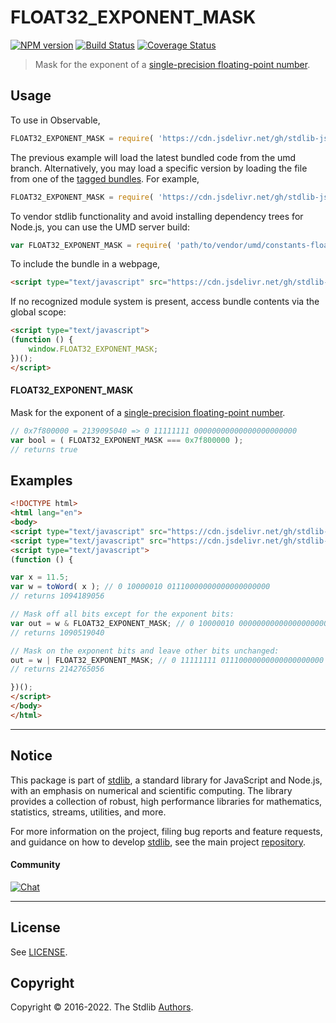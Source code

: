 <!--

@license Apache-2.0

Copyright (c) 2022 The Stdlib Authors.

Licensed under the Apache License, Version 2.0 (the "License");
you may not use this file except in compliance with the License.
You may obtain a copy of the License at

   http://www.apache.org/licenses/LICENSE-2.0

Unless required by applicable law or agreed to in writing, software
distributed under the License is distributed on an "AS IS" BASIS,
WITHOUT WARRANTIES OR CONDITIONS OF ANY KIND, either express or implied.
See the License for the specific language governing permissions and
limitations under the License.

-->

# FLOAT32_EXPONENT_MASK

[![NPM version][npm-image]][npm-url] [![Build Status][test-image]][test-url] [![Coverage Status][coverage-image]][coverage-url] <!-- [![dependencies][dependencies-image]][dependencies-url] -->

> Mask for the exponent of a [single-precision floating-point number][ieee754].



<section class="usage">

## Usage

<!-- eslint-disable id-length -->

To use in Observable,

```javascript
FLOAT32_EXPONENT_MASK = require( 'https://cdn.jsdelivr.net/gh/stdlib-js/constants-float32-exponent-mask@umd/browser.js' )
```
The previous example will load the latest bundled code from the umd branch. Alternatively, you may load a specific version by loading the file from one of the [tagged bundles](https://github.com/stdlib-js/constants-float32-exponent-mask/tags). For example,

```javascript
FLOAT32_EXPONENT_MASK = require( 'https://cdn.jsdelivr.net/gh/stdlib-js/constants-float32-exponent-mask@v0.0.1-umd/browser.js' )
```

To vendor stdlib functionality and avoid installing dependency trees for Node.js, you can use the UMD server build:

```javascript
var FLOAT32_EXPONENT_MASK = require( 'path/to/vendor/umd/constants-float32-exponent-mask/index.js' )
```

To include the bundle in a webpage,

```html
<script type="text/javascript" src="https://cdn.jsdelivr.net/gh/stdlib-js/constants-float32-exponent-mask@umd/browser.js"></script>
```

If no recognized module system is present, access bundle contents via the global scope:

```html
<script type="text/javascript">
(function () {
    window.FLOAT32_EXPONENT_MASK;
})();
</script>
```

#### FLOAT32_EXPONENT_MASK

Mask for the exponent of a [single-precision floating-point number][ieee754].

<!-- eslint-disable id-length -->

```javascript
// 0x7f800000 = 2139095040 => 0 11111111 00000000000000000000000
var bool = ( FLOAT32_EXPONENT_MASK === 0x7f800000 );
// returns true
```

</section>

<!-- /.usage -->

<section class="notes">

</section>

<!-- /.notes -->

<section class="examples">

## Examples

<!-- eslint no-undef: "error" -->

```html
<!DOCTYPE html>
<html lang="en">
<body>
<script type="text/javascript" src="https://cdn.jsdelivr.net/gh/stdlib-js/number-float32-base-to-word@umd/browser.js"></script>
<script type="text/javascript" src="https://cdn.jsdelivr.net/gh/stdlib-js/constants-float32-exponent-mask@umd/browser.js"></script>
<script type="text/javascript">
(function () {

var x = 11.5;
var w = toWord( x ); // 0 10000010 01110000000000000000000
// returns 1094189056

// Mask off all bits except for the exponent bits:
var out = w & FLOAT32_EXPONENT_MASK; // 0 10000010 00000000000000000000000
// returns 1090519040

// Mask on the exponent bits and leave other bits unchanged:
out = w | FLOAT32_EXPONENT_MASK; // 0 11111111 01110000000000000000000
// returns 2142765056

})();
</script>
</body>
</html>
```

</section>

<!-- /.examples -->

<!-- C interface documentation. -->



<!-- Section for related `stdlib` packages. Do not manually edit this section, as it is automatically populated. -->

<section class="related">

</section>

<!-- /.related -->

<!-- Section for all links. Make sure to keep an empty line after the `section` element and another before the `/section` close. -->


<section class="main-repo" >

* * *

## Notice

This package is part of [stdlib][stdlib], a standard library for JavaScript and Node.js, with an emphasis on numerical and scientific computing. The library provides a collection of robust, high performance libraries for mathematics, statistics, streams, utilities, and more.

For more information on the project, filing bug reports and feature requests, and guidance on how to develop [stdlib][stdlib], see the main project [repository][stdlib].

#### Community

[![Chat][chat-image]][chat-url]

---

## License

See [LICENSE][stdlib-license].


## Copyright

Copyright &copy; 2016-2022. The Stdlib [Authors][stdlib-authors].

</section>

<!-- /.stdlib -->

<!-- Section for all links. Make sure to keep an empty line after the `section` element and another before the `/section` close. -->

<section class="links">

[npm-image]: http://img.shields.io/npm/v/@stdlib/constants-float32-exponent-mask.svg
[npm-url]: https://npmjs.org/package/@stdlib/constants-float32-exponent-mask

[test-image]: https://github.com/stdlib-js/constants-float32-exponent-mask/actions/workflows/test.yml/badge.svg?branch=v0.0.1
[test-url]: https://github.com/stdlib-js/constants-float32-exponent-mask/actions/workflows/test.yml?query=branch:v0.0.1

[coverage-image]: https://img.shields.io/codecov/c/github/stdlib-js/constants-float32-exponent-mask/main.svg
[coverage-url]: https://codecov.io/github/stdlib-js/constants-float32-exponent-mask?branch=main

<!--

[dependencies-image]: https://img.shields.io/david/stdlib-js/constants-float32-exponent-mask.svg
[dependencies-url]: https://david-dm.org/stdlib-js/constants-float32-exponent-mask/main

-->

[chat-image]: https://img.shields.io/gitter/room/stdlib-js/stdlib.svg
[chat-url]: https://gitter.im/stdlib-js/stdlib/

[stdlib]: https://github.com/stdlib-js/stdlib

[stdlib-authors]: https://github.com/stdlib-js/stdlib/graphs/contributors

[umd]: https://github.com/umdjs/umd
[es-module]: https://developer.mozilla.org/en-US/docs/Web/JavaScript/Guide/Modules

[deno-url]: https://github.com/stdlib-js/constants-float32-exponent-mask/tree/deno
[umd-url]: https://github.com/stdlib-js/constants-float32-exponent-mask/tree/umd
[esm-url]: https://github.com/stdlib-js/constants-float32-exponent-mask/tree/esm
[branches-url]: https://github.com/stdlib-js/constants-float32-exponent-mask/blob/main/branches.md

[stdlib-license]: https://raw.githubusercontent.com/stdlib-js/constants-float32-exponent-mask/main/LICENSE

[ieee754]: https://en.wikipedia.org/wiki/IEEE_754-1985

</section>

<!-- /.links -->
